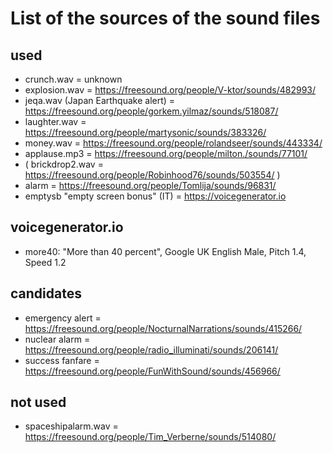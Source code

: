 # List of the sources of the sound files

## used
- crunch.wav = unknown
- explosion.wav = https://freesound.org/people/V-ktor/sounds/482993/
- jeqa.wav (Japan Earthquake alert) = https://freesound.org/people/gorkem.yilmaz/sounds/518087/
- laughter.wav = https://freesound.org/people/martysonic/sounds/383326/
- money.wav = https://freesound.org/people/rolandseer/sounds/443334/
- applause.mp3 = https://freesound.org/people/milton./sounds/77101/
- ( brickdrop2.wav = https://freesound.org/people/Robinhood76/sounds/503554/ )
- alarm = https://freesound.org/people/Tomlija/sounds/96831/ 
- emptysb "empty screen bonus" (IT) = https://voicegenerator.io

## voicegenerator.io
- more40: "More than 40 percent", Google UK English Male, Pitch 1.4, Speed 1.2 

## candidates
- emergency alert = https://freesound.org/people/NocturnalNarrations/sounds/415266/
- nuclear alarm = https://freesound.org/people/radio_illuminati/sounds/206141/
- success fanfare = https://freesound.org/people/FunWithSound/sounds/456966/

## not used
- spaceshipalarm.wav = https://freesound.org/people/Tim_Verberne/sounds/514080/
